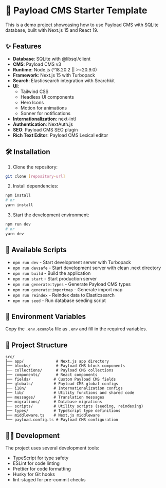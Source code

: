 # 🚀 Payload CMS Starter Template

This is a demo project showcasing how to use Payload CMS with SQLite database, built with Next.js 15 and React 19.

## ✨ Features

- **Database**: SQLite with @libsql/client
- **CMS**: Payload CMS v3
- **Runtime**: Node.js (^18.20.2 || >=20.9.0)
- **Framework**: Next.js 15 with Turbopack
- **Search**: Elasticsearch integration with Searchkit
- **UI**:
  - Tailwind CSS
  - Headless UI components
  - Hero Icons
  - Motion for animations
  - Sonner for notifications
- **Internationalization**: next-intl
- **Authentication**: NextAuth.js
- **SEO**: Payload CMS SEO plugin
- **Rich Text Editor**: Payload CMS Lexical editor

## 🛠️ Installation

1. Clone the repository:

```bash
git clone [repository-url]
```

2. Install dependencies:

```bash
npm install
# or
yarn install
```

3. Start the development environment:

```bash
npm run dev
# or
yarn dev
```

## 📜 Available Scripts

- `npm run dev` - Start development server with Turbopack
- `npm run devsafe` - Start development server with clean .next directory
- `npm run build` - Build the application
- `npm run start` - Start production server
- `npm run generate:types` - Generate Payload CMS types
- `npm run generate:importmap` - Generate import map
- `npm run reindex` - Reindex data to Elasticsearch
- `npm run seed` - Run database seeding script

## 🔐 Environment Variables

Copy the `.env.example` file as `.env` and fill in the required variables.

## 📁 Project Structure

```
src/
├── app/              # Next.js app directory
├── blocks/           # Payload CMS block components
├── collections/      # Payload CMS collections
├── components/       # React components
├── fields/          # Custom Payload CMS fields
├── globals/         # Payload CMS global configs
├── i18n/            # Internationalization configs
├── lib/             # Utility functions and shared code
├── messages/        # Translation messages
├── migrations/      # Database migrations
├── scripts/         # Utility scripts (seeding, reindexing)
├── types/           # TypeScript type definitions
├── middleware.ts    # Next.js middleware
└── payload.config.ts # Payload CMS configuration
```

## 👩‍💻 Development

The project uses several development tools:

- TypeScript for type safety
- ESLint for code linting
- Prettier for code formatting
- Husky for Git hooks
- lint-staged for pre-commit checks
